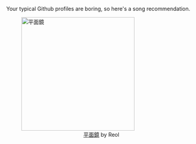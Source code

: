Your typical Github profiles are boring, so here's a song recommendation.
<figure><img width="300" height="300" src="https://i.scdn.co/image/ab67616d0000b273bbeef1892f5f0828f7818776" alt="平面鏡" /><figcaption align="center"><a href="https://open.spotify.com/track/0CSh8fiMJWLUb2ISewuu7c" target="_blank">平面鏡</a> by Reol</figcaption></figure>
